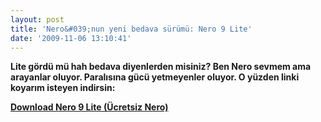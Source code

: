 ```yaml
---
layout: post
title: 'Nero&#039;nun yeni bedava sürümü: Nero 9 Lite'
date: '2009-11-06 13:10:41'
---
```


<strong>Lite gördü mü hah bedava diyenlerden misiniz? Ben Nero sevmem ama arayanlar oluyor. Paralısına gücü yetmeyenler oluyor. O yüzden linki koyarım isteyen indirsin:</strong>

<strong><a href="http://www.nero.com/eng/downloads-nero9-free.php">Download Nero 9 Lite (Ücretsiz Nero)</a></strong>